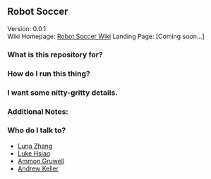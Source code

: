 ## Robot Soccer ##

Version: 0.0.1<br>
Wiki Homepage: [Robot Soccer Wiki](https://github.com/RobotSoccerCollaboration/RobotSoccer/wiki)
Landing Page: [Coming soon...]
        
### What is this repository for? ###



### How do I run this thing? ###




### I want some nitty-gritty details. ###


### Additional Notes: ###


### Who do I talk to? ###

* [Luna Zhang](https://github.com/waffle555)
* [Luke Hsiao](https://github.com/lukehsiao)
* [Ammon Gruwell](https://github.com/gruwella)
* [Andrew Keller](https://github.com/andrewmkeller9)

